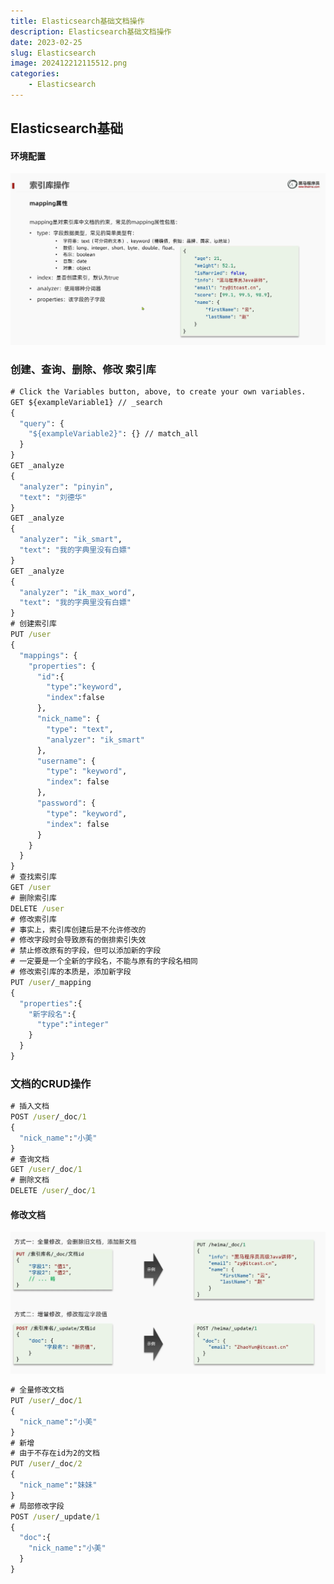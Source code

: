 ```yaml
---
title: Elasticsearch基础文档操作
description: Elasticsearch基础文档操作
date: 2023-02-25
slug: Elasticsearch
image: 202412212115512.png
categories:
    - Elasticsearch
---
```


## Elasticsearch基础
#### 环境配置
![image-20230224221154537](https://raw.githubusercontent.com/IsUnderAchiever/markdown-img/master/PicGo01/202302242212916.png)

### 创建、查询、删除、修改 索引库
```cmd
# Click the Variables button, above, to create your own variables.
GET ${exampleVariable1} // _search
{
  "query": {
    "${exampleVariable2}": {} // match_all
  }
}
GET _analyze
{
  "analyzer": "pinyin",
  "text": "刘德华"
}
GET _analyze
{
  "analyzer": "ik_smart",
  "text": "我的字典里没有白嫖"
}
GET _analyze
{
  "analyzer": "ik_max_word",
  "text": "我的字典里没有白嫖"
}
# 创建索引库
PUT /user
{
  "mappings": {
    "properties": {
      "id":{
        "type":"keyword",
        "index":false
      },
      "nick_name": {
        "type": "text",
        "analyzer": "ik_smart"
      },
      "username": {
        "type": "keyword",
        "index": false
      },
      "password": {
        "type": "keyword",
        "index": false
      }
    }
  }
}
# 查找索引库
GET /user
# 删除索引库
DELETE /user
# 修改索引库
# 事实上，索引库创建后是不允许修改的
# 修改字段时会导致原有的倒排索引失效
# 禁止修改原有的字段，但可以添加新的字段
# 一定要是一个全新的字段名，不能与原有的字段名相同
# 修改索引库的本质是，添加新字段
PUT /user/_mapping
{
  "properties":{
    "新字段名":{
      "type":"integer"
    }
  }
}
```
### 文档的CRUD操作
```cmd
# 插入文档
POST /user/_doc/1
{
  "nick_name":"小美"
}
# 查询文档
GET /user/_doc/1
# 删除文档
DELETE /user/_doc/1
```
#### 修改文档
![image-20230224224312857](https://raw.githubusercontent.com/IsUnderAchiever/markdown-img/master/PicGo01/202302242243003.png)
```cmd
# 全量修改文档
PUT /user/_doc/1
{
  "nick_name":"小美"
}
# 新增
# 由于不存在id为2的文档
PUT /user/_doc/2
{
  "nick_name":"妹妹"
}
# 局部修改字段
POST /user/_update/1
{
  "doc":{
    "nick_name":"小美"
  }
}
```
